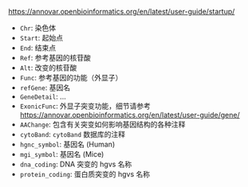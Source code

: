 
<https://annovar.openbioinformatics.org/en/latest/user-guide/startup/>

- `Chr`: 染色体
- `Start`: 起始点
- `End`: 结束点
- `Ref`: 参考基因的核苷酸
- `Alt`: 改变的核苷酸
- `Func`: 参考基因的功能（外显子）
- `refGene`: 基因名
- `GeneDetail`: ...
- `ExonicFunc`: 外显子突变功能，细节请参考<https://annovar.openbioinformatics.org/en/latest/user-guide/gene/>
- `AAChange`: 包含有关突变如何影响基因结构的各种注释
- `cytoBand`: `cytoBand` 数据库的注释
- `hgnc_symbol`: 基因名 (Human)
- `mgi_symbol`: 基因名 (Mice)
- `dna_coding`: DNA 突变的 hgvs 名称
- `protein_coding`: 蛋白质突变的 hgvs 名称


